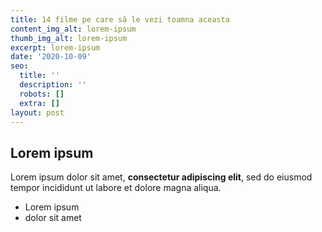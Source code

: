 ```yaml
---
title: 14 filme pe care să le vezi toamna aceasta
content_img_alt: lorem-ipsum
thumb_img_alt: lorem-ipsum
excerpt: lorem-ipsum
date: '2020-10-09'
seo:
  title: ''
  description: ''
  robots: []
  extra: []
layout: post
---
```

## Lorem ipsum

Lorem ipsum dolor sit amet, **consectetur adipiscing elit**, sed do eiusmod tempor incididunt ut labore et dolore magna aliqua.

- Lorem ipsum
- dolor sit amet